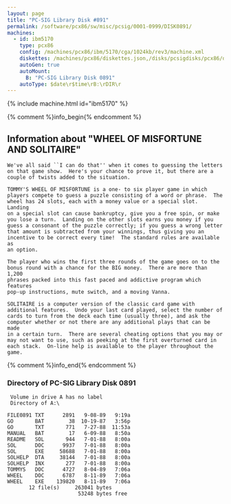 ```yaml
---
layout: page
title: "PC-SIG Library Disk #891"
permalink: /software/pcx86/sw/misc/pcsig/0001-0999/DISK0891/
machines:
  - id: ibm5170
    type: pcx86
    config: /machines/pcx86/ibm/5170/cga/1024kb/rev3/machine.xml
    diskettes: /machines/pcx86/diskettes.json,/disks/pcsigdisks/pcx86/diskettes.json
    autoGen: true
    autoMount:
      B: "PC-SIG Library Disk 0891"
    autoType: $date\r$time\rB:\rDIR\r
---
```


{% include machine.html id="ibm5170" %}

{% comment %}info_begin{% endcomment %}

## Information about "WHEEL OF MISFORTUNE AND SOLITAIRE"

    We've all said ``I can do that'' when it comes to guessing the letters
    on that game show.  Here's your chance to prove it, but there are a
    couple of twists added to the situation.
    
    TOMMY'S WHEEL OF MISFORTUNE is a one- to six player game in which
    players compete to guess a puzzle consisting of a word or phrase.  The
    wheel has 24 slots, each with a money value or a special slot.  Landing
    on a special slot can cause bankruptcy, give you a free spin, or make
    you lose a turn.  Landing on the other slots earns you money if you
    guess a consonant of the puzzle correctly; if you guess a wrong letter
    that amount is subtracted from your winnings, thus giving you an
    incentive to be correct every time!  The standard rules are available as
    an option.
    
    The player who wins the first three rounds of the game goes on to the
    bonus round with a chance for the BIG money.  There are more than 1,200
    phrases packed into this fast paced and addictive program which features
    pop-up instructions, mute switch, and a moving Vanna.
    
    SOLITAIRE is a computer version of the classic card game with
    additional features.  Undo your last card played, select the number of
    cards to turn from the deck each time (usually three), and ask the
    computer whether or not there are any additional plays that can be made
    in a certain turn.  There are several cheating options that you may or
    may not want to use, such as peeking at the first overturned card in
    each stack.  On-line help is available to the player throughout the
    game.
{% comment %}info_end{% endcomment %}


### Directory of PC-SIG Library Disk 0891

     Volume in drive A has no label
     Directory of A:\

    FILE0891 TXT      2891   9-08-89   9:19a
    GO       BAT        38  10-19-87   3:56p
    GO       TXT       771   7-27-88  11:53a
    MANUAL   BAT        17   6-09-88   8:50a
    README   SOL       944   7-01-88   8:00a
    SOL      DOC      9937   7-01-88   8:00a
    SOL      EXE     58688   7-01-88   8:00a
    SOLHELP  DTA     38144   7-01-88   8:00a
    SOLHELP  INX       277   7-01-88   8:00a
    TOMMYS   DOC      4727   8-04-89   7:06a
    WHEEL    DOC      6787   8-11-89   7:06a
    WHEEL    EXE    139820   8-11-89   7:06a
           12 file(s)     263041 bytes
                           53248 bytes free
